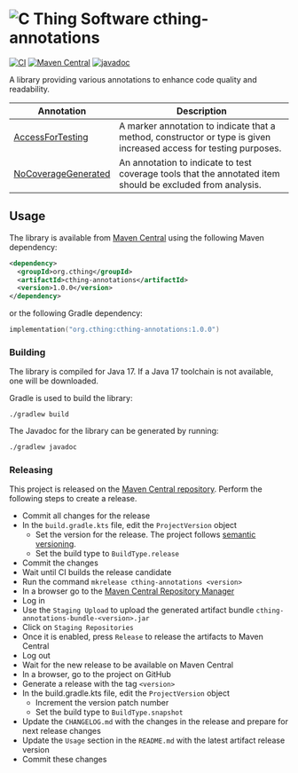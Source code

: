 # ![C Thing Software](https://www.cthing.com/branding/CThingSoftware-57x60.png "C Thing Software") cthing-annotations

[![CI](https://github.com/cthing/cthing-annotations/actions/workflows/ci.yml/badge.svg)](https://github.com/cthing/cthing-annotations/actions/workflows/ci.yml)
[![Maven Central](https://maven-badges.herokuapp.com/maven-central/org.cthing/cthing-annotations/badge.svg)](https://maven-badges.herokuapp.com/maven-central/org.cthing/cthing-annotations)
[![javadoc](https://javadoc.io/badge2/org.cthing/cthing-annotations/javadoc.svg)](https://javadoc.io/doc/org.cthing/cthing-annotations)

A library providing various annotations to enhance code quality and readability.

| Annotation                                                                                                                                 | Description                                                                                                                               |
|--------------------------------------------------------------------------------------------------------------------------------------------|-------------------------------------------------------------------------------------------------------------------------------------------|
| [AccessForTesting](https://javadoc.io/doc/org.cthing/cthing-annotations/latest/org/cthing/annotations/AccessForTesting.html)               | A marker annotation to indicate that a method, constructor or type is given increased access for testing purposes.                        |
| [NoCoverageGenerated](https://javadoc.io/doc/org.cthing/cthing-annotations/latest/org/cthing/annotations/NoCoverageGenerated.html)         | An annotation to indicate to test coverage tools that the annotated item should be excluded from analysis.                                |

## Usage
The library is available from [Maven Central](https://repo.maven.apache.org/maven2/org/cthing/cthing-annotations/) using the following Maven dependency:
```xml
<dependency>
  <groupId>org.cthing</groupId>
  <artifactId>cthing-annotations</artifactId>
  <version>1.0.0</version>
</dependency>
```
or the following Gradle dependency:
```kotlin
implementation("org.cthing:cthing-annotations:1.0.0")
```

### Building
The library is compiled for Java 17. If a Java 17 toolchain is not available, one will be downloaded.

Gradle is used to build the library:
```
./gradlew build
```
The Javadoc for the library can be generated by running:
```bash
./gradlew javadoc
```

### Releasing
This project is released on the [Maven Central repository](https://central.sonatype.com/artifact/org.cthing/cthing-annotations).
Perform the following steps to create a release.

- Commit all changes for the release
- In the `build.gradle.kts` file, edit the `ProjectVersion` object
    - Set the version for the release. The project follows [semantic versioning](https://semver.org/).
    - Set the build type to `BuildType.release`
- Commit the changes
- Wait until CI builds the release candidate
- Run the command `mkrelease cthing-annotations <version>`
- In a browser go to the [Maven Central Repository Manager](https://s01.oss.sonatype.org/)
- Log in
- Use the `Staging Upload` to upload the generated artifact bundle `cthing-annotations-bundle-<version>.jar`
- Click on `Staging Repositories`
- Once it is enabled, press `Release` to release the artifacts to Maven Central
- Log out
- Wait for the new release to be available on Maven Central
- In a browser, go to the project on GitHub
- Generate a release with the tag `<version>`
- In the build.gradle.kts file, edit the `ProjectVersion` object
    - Increment the version patch number
    - Set the build type to `BuildType.snapshot`
- Update the `CHANGELOG.md` with the changes in the release and prepare for next release changes
- Update the `Usage` section in the `README.md` with the latest artifact release version
- Commit these changes
